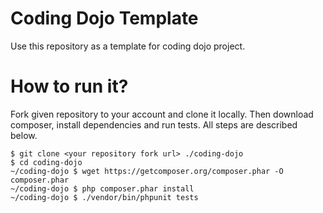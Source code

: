 # Coding Dojo Template

Use this repository as a template for coding dojo project.

# How to run it?

Fork given repository to your account and clone it locally. 
Then download composer, install dependencies and run tests. 
All steps are described below.

```
$ git clone <your repository fork url> ./coding-dojo
$ cd coding-dojo
~/coding-dojo $ wget https://getcomposer.org/composer.phar -O composer.phar
~/coding-dojo $ php composer.phar install
~/coding-dojo $ ./vendor/bin/phpunit tests
```
